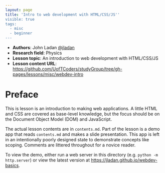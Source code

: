 ```yaml
---
layout: page
title: 'Intro to web development with HTML/CSS/JS''
visible: true
tags:
  - misc
  - beginner
---
```


- **Authors**: John Ladan [@jladan](https://github.com/jladan)
- **Research field**: Physics
- **Lesson topic**: An introduction to web development with HTML/CSS/JS
- **Lesson content URL**: <https://github.com/UofTCoders/studyGroup/tree/gh-pages/lessons/misc/webdev-intro>

# Preface

This is lesson is an introduction to making web applications. A little HTML and CSS are covered as base-level knowledge, but the focus should be on the Document Object Model (DOM) and JavaScript.

The actual lesson contents are in `contents.md`. 
Part of the lesson is a demo app that reads `contents.md` and makes a slide presentation. This app is left in an intentionally poorly designed state to demonstrate concepts like scoping. Comments are littered throughout for a novice reader.

To view the demo, either run a web server in this directory (e.g. `python -m http.server`) or view the latest version at <https://jladan.github.io/webdev-basics>.
